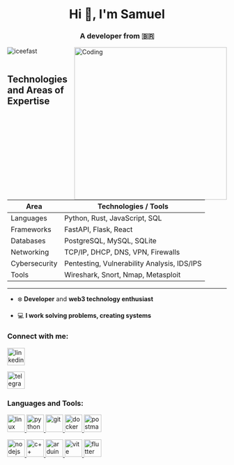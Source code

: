 
<h1 align="center">Hi 👋, I'm Samuel</h1>
<h3 align="center">A developer from 🇧🇷</h3>
<img align="right" alt="Coding" width="350" src="https://c.tenor.com/6PUE1PAsXQUAAAAM/scaler-create-impact.gif">
<p align="left"> <img src="https://komarev.com/ghpvc/?username=iceefast&label=Profile%20views&color=0e75b6&style=flat" alt="iceefast" /> </p>

<p align="left"> <a href="https://twitter.com/" target="blank"><img src="https://img.shields.io/twitter/follow/?logo=twitter&style=for-the-badge" alt="" /></a> </p>


## Technologies and Areas of Expertise

| Area               | Technologies / Tools                             |
|--------------------|-------------------------------------------------|
| Languages          | Python, Rust, JavaScript, SQL                    |
| Frameworks         | FastAPI, Flask, React                            |
| Databases          | PostgreSQL, MySQL, SQLite                         |
| Networking         | TCP/IP, DHCP, DNS, VPN, Firewalls                |
| Cybersecurity      | Pentesting, Vulnerability Analysis, IDS/IPS     |
| Tools              | Wireshark, Snort, Nmap, Metasploit               |


---
- ❄️ **Developer** and **web3 technology enthusiast**

- 💻 **I work solving problems, creating systems**

<h3 align="left">Connect with me:</h3>

<p align="left">
  <a href="https://www.linkedin.com/in/samuel-cristian/" target="_blank">
  <img align="center" src="https://www.vectorlogo.zone/logos/linkedin/linkedin-tile.svg" alt="linkedin-profile" height="40" width="40" />
  </a>

  <p align="left">
  <a href="https://t.me/iceefast" target="_blank">
    <img src="https://www.vectorlogo.zone/logos/telegram/telegram-tile.svg" target="_blank"alt="telegram" height="40" width="40"/>
  </a>
</p>












<h3 align="left">Languages and Tools:</h3>
<p align="left"> 
  <a href="https://www.linux.org/" target="_blank" rel="noreferrer">
    <img src="https://www.vectorlogo.zone/logos/linux/linux-icon.svg" alt="linux" width="40" height="40"/> 
  </a>
  
  <a href="https://www.python.org/" target="_blank" rel="noreferrer">
  <img src="https://www.vectorlogo.zone/logos/python/python-icon.svg" alt="python" width="40" height="40"/>
    </a> 
    
  <a href="https://bitcoin.org/en/" target="_blank" rel="noreferrer"> 
  <img src="https://www.vectorlogo.zone/logos/bitcoin/bitcoin-icon.svg" alt="git" width="40" height="40"/> 
  </a>

  <a href="https://www.docker.com/" target="_blank" rel="noreferrer"> 
    <img src="https://www.vectorlogo.zone/logos/docker/docker-icon.svg" alt="docker" width="40" height="40"/> 
  </a>

   <a href="https://www.postman.com/" target="_blank" rel="noreferrer"> 
    <img src="https://www.vectorlogo.zone/logos/getpostman/getpostman-icon.svg" alt="postman" width="40" height="40"/> 
  </a>
</p>

<p align="left"> 
  <a href="https://nodejs.org" target="_blank" rel="noreferrer"> 
  <img src="https://www.vectorlogo.zone/logos/nodejs/nodejs-icon.svg" alt="nodejs" width="40" height="40"/> 
  </a> 
  
  <a href="https://learn.microsoft.com/en-us/cpp/cpp/?view=msvc-170" target="_blank">
    <img src="https://www.vectorlogo.zone/logos/isocpp/isocpp-icon.svg" alt="c++" width="40" height="40"/>
    
   <a href="https://www.arduino.cc/" target="_blank">
    <img src="https://www.vectorlogo.zone/logos/arduino/arduino-official.svg" alt="arduino" width="40" height="40"/>

   <a href="https://vite.dev/" target="_blank">
    <img src="https://www.vectorlogo.zone/logos/vitejsdev/vitejsdev-icon.svg" alt="vite" width="40" height="40"/>

 <a href="https://flutter.dev/" target="_blank">
    <img src="https://www.vectorlogo.zone/logos/flutterio/flutterio-icon.svg" alt="flutter" width="40" height="40"/>
     
  </p>

  

